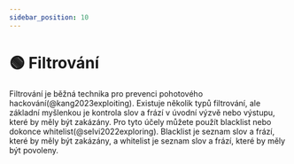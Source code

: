 ```yaml
---
sidebar_position: 10
---
```


# 🟢 Filtrování

Filtrování je běžná technika pro prevenci pohotového hackování(@kang2023exploiting). Existuje několik typů filtrování, ale základní myšlenkou je kontrola slov a frází v úvodní výzvě nebo výstupu, které by měly být zakázány. Pro tyto účely můžete použít blacklist nebo dokonce whitelist(@selvi2022exploring). Blacklist je seznam slov a frází, které by měly být zakázány, a whitelist je seznam slov a frází, které by měly být povoleny. 